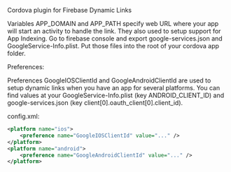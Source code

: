 
Cordova plugin for Firebase Dynamic Links

Variables APP_DOMAIN and APP_PATH specify web URL where your app will start an activity to handle the link. They also used to setup support for App Indexing.
Go to firebase console and export google-services.json and GoogleService-Info.plist. Put those files into the root of your cordova app folder.

Preferences:

Preferences GoogleIOSClientId and GoogleAndroidClientId are used to setup dynamic links when you have an app for several platforms.
You can find values at your GoogleService-Info.plist (key ANDROID_CLIENT_ID) and google-services.json (key client[0].oauth_client[0].client_id).

config.xml:
```xml
<platform name="ios">
    <preference name="GoogleIOSClientId" value="..." />
</platform>
<platform name="android">
    <preference name="GoogleAndroidClientId" value="..." />
</platform>
```